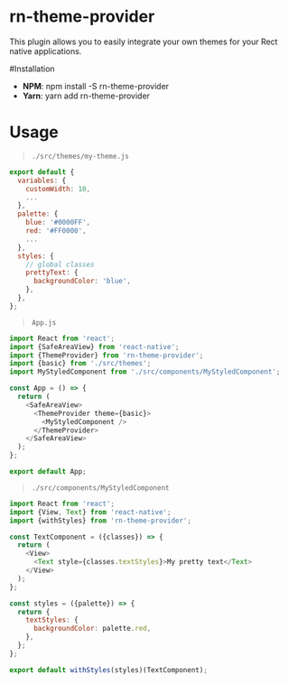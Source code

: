 # rn-theme-provider
This plugin allows you to easily integrate your own themes for your Rect native applications.

#Installation
* **NPM**: npm install -S rn-theme-provider
* **Yarn**: yarn add rn-theme-provider

# Usage
> `./src/themes/my-theme.js`
```javascript
export default {
  variables: {
    customWidth: 10,
    ...
  },
  palette: {
    blue: '#0000FF',
    red: '#FF0000',
    ...
  },
  styles: {
    // global classes
    prettyText: {
      backgroundColor: 'blue',
    },
  },
};

```
> `App.js`
```javascript
import React from 'react';
import {SafeAreaView} from 'react-native';
import {ThemeProvider} from 'rn-theme-provider';
import {basic} from './src/themes';
import MyStyledComponent from './src/components/MyStyledComponent';

const App = () => {
  return (
    <SafeAreaView>
      <ThemeProvider theme={basic}>
        <MyStyledComponent />
      </ThemeProvider>
    </SafeAreaView>
  );
};

export default App;
```
> `./src/components/MyStyledComponent`
```javascript
import React from 'react';
import {View, Text} from 'react-native';
import {withStyles} from 'rn-theme-provider';

const TextComponent = ({classes}) => {
  return (
    <View>
      <Text style={classes.textStyles}>My pretty text</Text>
    </View>
  );
};

const styles = ({palette}) => {
  return {
    textStyles: {
      backgroundColor: palette.red,
    },
  };
};

export default withStyles(styles)(TextComponent);

```


